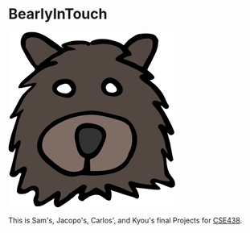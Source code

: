 # BearlyInTouch
![Logo](/logos%20bearly/bear_.png)
 
This is Sam's, Jacopo's, Carlos', and Kyou's final Projects for  [CSE438](http://www.arl.wustl.edu/~todd/cse438/).

